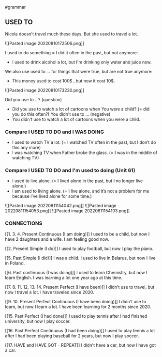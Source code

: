#grammar 

## USED TO

Nicola doesn't travel much these days. But she used to travel a lot.

![[Pasted image 20220810172506.png]]

I used to do something = I did it often in the past, but not anymore:
- I used to drink alcohol a lot, but I'm drinking only water and juice now.

We also use used to ... for things that were true, but are not true anymore:
- This money used to cost 100$ , but now it cost 10$.
 
![[Pasted image 20220810173230.png]] 

Did you use to ...? (question)
- Did you use to watch a lot of cartoons when You were a child? (= did you do this often?)
You didn't use to ... (negative)
- You didn't use to watch a lot of cartoons when you were a child.

### Compare I USED TO DO and I WAS DOING
- I used to watch TV a lot. (= I watched TV often in the past, but I don’t do this any more)
- I was watching TV when Father broke the glass. (= I was in the middle of watching TV)

### Compare I USED TO DO and I'm used to doing (Unit 61)
- I used to live alone. (= I lived alone in the past, but I no longer live alone.)
- I am used to living alone. (= I live alone, and it’s not a problem for me because I’ve lived alone for some time.)

![[Pasted image 20220811154042.png]]
![[Pasted image 20220811154053.png]]
![[Pasted image 20220811154103.png]]

### CONNECTIONS
[[1. 3. 4. Present Continuous (I am doing)]]
I used to be a child, but now I have 2 daughters and a wife. I am feeling good now.

[[2. Present Simple (I do)]]
I used to play football, but now I play the piano.

[[5. Past Simple (I did)]]
I was a child. I used to live in Belarus, but now I live in Poland.

[[6. Past continuous (I was doing)]]
I used to learn Chemistry, but now I learn English. I was learning a lot one year ago at this time.

[[7. 8. 11. 12. 13. 14. Present Perfect (I have been)]]
I didn't use to travel, but now I travel a lot. I have traveled since 2020.

[[9. 10. Present Perfect Continuous (I have been doing)]]
I didn't use to learn, but now I learn a lot. I have been learning for 2 months since 2020.

[[15. Past Perfect (I had done)]]
I used to play tennis after I had finished university, but now I play soccer.

[[16. Past Perfect Continuous (I had been doing)]]
I used to play tennis a lot after I had been playing baseball for 2 years, but now I play soccer.

[[17. HAVE and HAVE GOT - REPEAT]]
I didn't have a car, but now I have got a car.